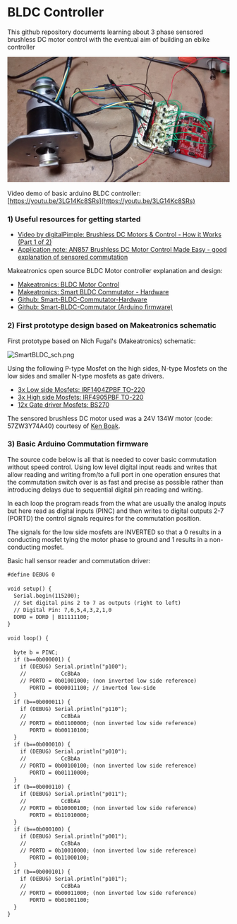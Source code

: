 # BLDC Controller

This github repository documents learning about 3 phase sensored brushless DC motor control with the eventual aim of building an ebike controller

![1.jpg](images/1.jpg)

Video demo of basic arduino BLDC controller: [https://youtu.be/3LG14Kc8SRs](https://youtu.be/3LG14Kc8SRs)

### 1) Useful resources for getting started

- [Video by digitalPimple: Brushless DC Motors & Control - How it Works (Part 1 of 2)](https://www.youtube.com/watch?v=ZAY5JInyHXY)
- [Application note: AN857 Brushless DC Motor Control Made Easy - good explanation of sensored commutation](http://ww1.microchip.com/downloads/en/AppNotes/00857B.pdf) 

Makeatronics open source BLDC Motor controller explanation and design:

- [Makeatronics: BLDC Motor Control](http://makeatronics.blogspot.co.uk/2014/05/bldc-motor-control.html)
- [Makeatronics: Smart BLDC Commutator - Hardware](http://makeatronics.blogspot.co.uk/2014/08/smart-bldc-commutator-hardware.html)
- [Github: Smart-BLDC-Commutator-Hardware](https://github.com/fugalster/Smart-BLDC-Commutator-Hardware)
- [Github: Smart-BLDC-Commutator (Arduino firmware)](https://github.com/fugalster/Smart-BLDC-Commutator)

### 2) First prototype design based on Makeatronics schematic

First prototype based on Nich Fugal's (Makeatronics) schematic:

![SmartBLDC_sch.png](SmartBLDC_sch.png)

Using the following P-type Mosfet on the high sides, N-type Mosfets on the low sides and smaller N-type mosfets as gate drivers.

- [3x Low side Mosfets: IRF1404ZPBF TO-220](http://uk.farnell.com/webapp/wcs/stores/servlet/ProductDisplay?partNumber=8657394) 
- [3x High side Mosfets:  IRF4905PBF TO-220](http://uk.farnell.com/webapp/wcs/stores/servlet/ProductDisplay?partNumber=8648190) 
- [12x Gate driver Mosfets: BS270](http://uk.farnell.com/webapp/wcs/stores/servlet/ProductDisplay?partNumber=1017689)

The sensored brushless DC motor used was a 24V 134W motor (code: 57ZW3Y74A40) courtesy of [Ken Boak](http://sustburbia.blogspot.co.uk).

### 3) Basic Arduino Commutation firmware

The source code below is all that is needed to cover basic commutation without speed control. Using low level digital input reads and writes that allow reading and writing from/to a full port in one operation ensures that the commutation switch over is as fast and precise as possible rather than introducing delays due to sequential digital pin reading and writing.

In each loop the program reads from the what are usually the analog inputs but here read as digital inputs (PINC) and then writes to digital outputs 2-7 (PORTD) the control signals requires for the commutation position.

The signals for the low side mosfets are INVERTED so that a 0 results in a conducting mosfet tying the motor phase to ground and 1 results in a non-conducting mosfet.

Basic hall sensor reader and commutation driver:

    #define DEBUG 0

    void setup() {
      Serial.begin(115200);
      // Set digital pins 2 to 7 as outputs (right to left)
      // Digital Pin: 7,6,5,4,3,2,1,0
      DDRD = DDRD | B11111100;
    }

    void loop() {
     
      byte b = PINC;
      if (b==0b000001) {
        if (DEBUG) Serial.println("p100");
        //           CcBbAa
        // PORTD = 0b01001000; (non inverted low side reference)
           PORTD = 0b00011100; // inverted low-side
      }
      if (b==0b000011) {
        if (DEBUG) Serial.println("p110");
        //           CcBbAa
        // PORTD = 0b01100000; (non inverted low side reference)
           PORTD = 0b00110100;
      }
      if (b==0b000010) {
        if (DEBUG) Serial.println("p010");
        //           CcBbAa
        // PORTD = 0b00100100; (non inverted low side reference)
           PORTD = 0b01110000;
      }
      if (b==0b000110) {
        if (DEBUG) Serial.println("p011");
        //           CcBbAa
        // PORTD = 0b10000100; (non inverted low side reference)
           PORTD = 0b11010000;
      }
      if (b==0b000100) {
        if (DEBUG) Serial.println("p001");
        //           CcBbAa
        // PORTD = 0b10010000; (non inverted low side reference)
           PORTD = 0b11000100;
      }
      if (b==0b000101) {
        if (DEBUG) Serial.println("p101");
        //           CcBbAa
        // PORTD = 0b00011000; (non inverted low side reference)
           PORTD = 0b01001100;
      }
    }
